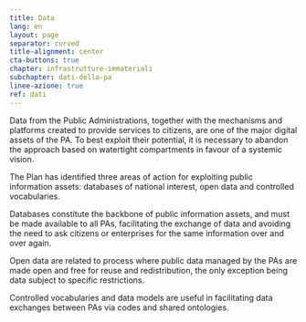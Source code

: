 ```yaml
---
title: Data
lang: en
layout: page
separator: curved
title-alignment: center
cta-buttons: true
chapter: infrastrutture-immateriali
subchapter: dati-della-pa
linee-azione: true
ref: dati
---
```

Data from the Public Administrations, together with the mechanisms and platforms created to provide services to citizens, are one of the major digital assets of the PA. To best exploit their potential, it is necessary to abandon the approach based on watertight compartments in favour of a systemic vision.

The Plan has identified three areas of action for exploiting public information assets: databases of national interest, open data and controlled vocabularies.

Databases constitute the backbone of public information assets, and must be made available to all PAs, facilitating the exchange of data and avoiding the need to ask citizens or enterprises for the same information over and over again.

Open data are related to process where public data managed by the PAs are made open and free for reuse and redistribution, the only exception being data subject to specific restrictions. 

Controlled vocabularies and data models are useful in facilitating data exchanges between PAs via codes and shared ontologies.
